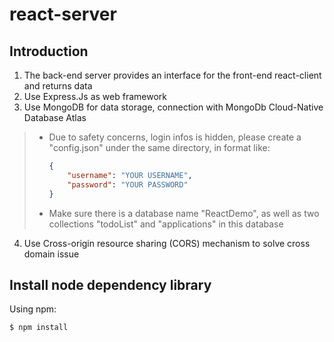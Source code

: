 # react-server

## Introduction
1. The back-end server provides an interface for the front-end react-client and returns data
2. Use Express.Js as web framework
3. Use MongoDB for data storage, connection with MongoDb Cloud-Native Database Atlas
> * Due to safety concerns, login infos is hidden, please create a "config.json" under the same directory, in format like:
>    ``` json
>   {
>        "username": "YOUR USERNAME",
>        "password": "YOUR PASSWORD"
>    }
>   ```
> * Make sure there is a database name "ReactDemo", as well as two collections "todoList" and "applications" in this database
4. Use Cross-origin resource sharing (CORS) mechanism to solve cross domain issue

## Install node dependency library
Using npm:

``` bash
$ npm install
```
